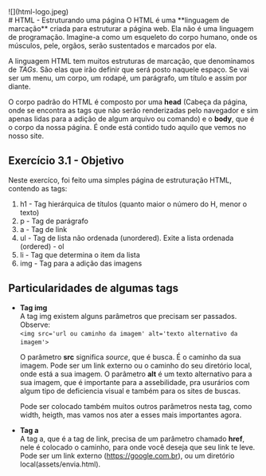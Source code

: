 <div style= "align-text: center">![](html-logo.jpeg)</div>
# HTML - Estruturando uma página
O HTML é uma **linguagem de marcação** criada para estruturar a página web. Ela não é uma linguagem de programação. Imagine-a como um esqueleto do corpo humano, onde os músculos, pele, orgãos, serão sustentados e marcados por ela. 

A linguagem HTML tem muitos estruturas de marcação, que denominamos de *TAGs*. São elas que irão definir que será posto naquele espaço. Se vai ser um menu, um corpo, um rodapé, um parágrafo, um título e assim por diante. 

O corpo padrão do HTML é composto por uma **head** (Cabeça da página, onde se encontra as tags que não serão renderizadas pelo navegador e sim apenas lidas para a adição de algum arquivo ou comando) e o **body**, que é o corpo da nossa página. É onde está contido tudo aquilo que vemos no nosso site.

## Exercício 3.1 - Objetivo
Neste exercíco, foi feito uma simples página de estruturação HTML, contendo as tags: 
<ol>
    <li>h1 - Tag hierárquica de títulos (quanto maior o número do H, menor o texto)</li>
    <li>p - Tag de parágrafo</li>
    <li>a - Tag de link</li>
    <li>ul - Tag de lista não ordenada (unordered). Exite a lista ordenada (ordered) - ol</li>
    <li>li - Tag que determina o item da lista</li>
    <li>img - Tag para a adição das imagens</li>
</ol>

## Particularidades de algumas tags
- **Tag img** <br>
    A tag img existem alguns parâmetros que precisam ser passados. Observe: <br>
    `<img src='url ou caminho da imagem' alt='texto alternativo da imagem'>`

    O parâmetro **src** significa *source*, que é busca. É o caminho da sua imagem. Pode ser um link externo ou o caminho do seu diretório local, onde está a sua imagem. O parâmetro **alt** é um texto alternativo para a sua imagem, que é importante para a assebilidade, pra usurários com algum tipo de deficiencia visual e também para os sites de buscas. 

    Pode ser colocado também muitos outros parâmetros nesta tag, como width, heigth, mas vamos nos ater a esses mais importantes agora.

- **Tag a** <br>
    A tag a, que é a tag de link, precisa de um parâmetro chamado **href**, nele é colocado o caminho, para onde você deseja que seu link te leve. Pode ser um link externo (https://google.com.br), ou um diretório local(assets/envia.html).